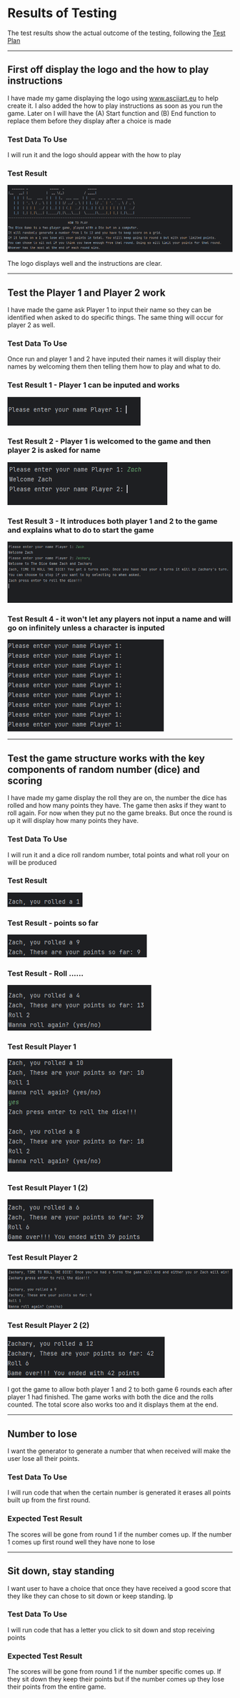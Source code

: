 # Results of Testing

The test results show the actual outcome of the testing, following the [Test Plan](test-plan.md)

---

## First off display the logo and the how to play instructions

I have made my game displaying the logo using www.asciiart.eu to help create it. I also added the how to play instructions as soon as you run the game. Later on I will have the (A) Start function and (B) End
function to replace them before they display after a choice is made

### Test Data To Use

I will run it and the logo should appear with the how to play

### Test Result

![img.png](img.png)

The logo displays well and the instructions are clear.

---

## Test the Player 1 and Player 2 work

I have made the game ask Player 1 to input their name so they can be identified when asked to do specific things. The same thing will occur for player 2 as well.

### Test Data To Use

Once run and player 1 and 2 have inputed their names it will display their names by welcoming them then telling them how to play and what to do.

### Test Result 1 - Player 1 can be inputed and works
![img_1.png](img_1.png) 

### Test Result 2 - Player 1 is welcomed to the game and then player 2 is asked for name
![img_2.png](img_2.png) 

### Test Result 3 - It introduces both player 1 and 2 to the game and explains what to do to start the game
![img_3.png](img_3.png)

### Test Result 4 - it won't let any players not input a name and will go on infinitely unless a character is inputed
![img_4.png](img_4.png)

---

## Test the game structure works with the key components of random number (dice) and scoring

I have made my game display the roll they are on, the number the dice has rolled and how many points they have. The game then asks if they want to roll again. 
For now when they put no the game breaks. But once the round is up it will display how many points they have.

### Test Data To Use

I will run it and a dice roll random number, total points and what roll your on will be produced 

### Test Result
![img_9.png](img_9.png)

### Test Result - points so far
![img_10.png](img_10.png)

### Test Result - Roll ......
![img_11.png](img_11.png)

### Test Result Player 1
![img_5.png](img_5.png)

### Test Result Player 1 (2)
![img_6.png](img_6.png)

### Test Result Player 2
![img_7.png](img_7.png)

### Test Result Player 2 (2)
![img_8.png](img_8.png)

I got the game to allow both player 1 and 2 to both game 6 rounds each after player 1 had finished. The game works with both the dice and the rolls counted. The total score
also works too and it displays them at the end.

---

## Number to lose

I want the generator to generate a number that when received will make the user lose all their points.

### Test Data To Use

I will run code that when the certain number is generated it erases all points built up from the first round.

### Expected Test Result

The scores will be gone from round 1 if the number comes up. If the number 1 comes up first round well they have none to lose

---

## Sit down, stay standing

I want user to have a choice that once they have received a good score that they like they can chose to sit down
or keep standing.
lp
### Test Data To Use

I will run code that has a letter you click to sit down and stop receiving points

### Expected Test Result

The scores will be gone from round 1 if the number specific comes up. If they sit down they keep their points but if
the number comes up they lose their points from the entire game.